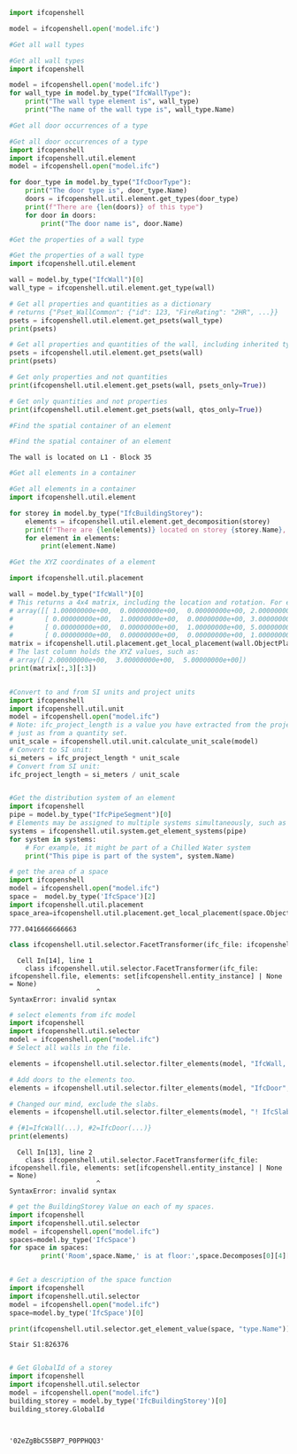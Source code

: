 ```python
import ifcopenshell

model = ifcopenshell.open('model.ifc')

```


```python
#Get all wall types
```


```python
#Get all wall types
import ifcopenshell

model = ifcopenshell.open('model.ifc')
for wall_type in model.by_type("IfcWallType"):
    print("The wall type element is", wall_type)
    print("The name of the wall type is", wall_type.Name)
```


```python
#Get all door occurrences of a type
```


```python
#Get all door occurrences of a type
import ifcopenshell
import ifcopenshell.util.element
model = ifcopenshell.open("model.ifc")

for door_type in model.by_type("IfcDoorType"):
    print("The door type is", door_type.Name)
    doors = ifcopenshell.util.element.get_types(door_type)
    print(f"There are {len(doors)} of this type")
    for door in doors:
        print("The door name is", door.Name)
```



```python
#Get the properties of a wall type
```


```python
#Get the properties of a wall type
import ifcopenshell.util.element

wall = model.by_type("IfcWall")[0]
wall_type = ifcopenshell.util.element.get_type(wall)

# Get all properties and quantities as a dictionary
# returns {"Pset_WallCommon": {"id": 123, "FireRating": "2HR", ...}}
psets = ifcopenshell.util.element.get_psets(wall_type)
print(psets)

# Get all properties and quantities of the wall, including inherited type properties
psets = ifcopenshell.util.element.get_psets(wall)
print(psets)

# Get only properties and not quantities
print(ifcopenshell.util.element.get_psets(wall, psets_only=True))

# Get only quantities and not properties
print(ifcopenshell.util.element.get_psets(wall, qtos_only=True))
```


```python
#Find the spatial container of an element
```


```python
#Find the spatial container of an element
```

    The wall is located on L1 - Block 35
    


```python
#Get all elements in a container
```


```python
#Get all elements in a container
import ifcopenshell.util.element

for storey in model.by_type("IfcBuildingStorey"):
    elements = ifcopenshell.util.element.get_decomposition(storey)
    print(f"There are {len(elements)} located on storey {storey.Name}, they are:")
    for element in elements:
        print(element.Name)
```


```python
#Get the XYZ coordinates of a element
```


```python
import ifcopenshell.util.placement

wall = model.by_type("IfcWall")[0]
# This returns a 4x4 matrix, including the location and rotation. For example:
# array([[ 1.00000000e+00,  0.00000000e+00,  0.00000000e+00, 2.00000000e+00],
#        [ 0.00000000e+00,  1.00000000e+00,  0.00000000e+00, 3.00000000e+00],
#        [ 0.00000000e+00,  0.00000000e+00,  1.00000000e+00, 5.00000000e+00],
#        [ 0.00000000e+00,  0.00000000e+00,  0.00000000e+00, 1.00000000e+00]])
matrix = ifcopenshell.util.placement.get_local_placement(wall.ObjectPlacement)
# The last column holds the XYZ values, such as:
# array([ 2.00000000e+00,  3.00000000e+00,  5.00000000e+00])
print(matrix[:,3][:3])
```


```python

```


```python
#Convert to and from SI units and project units
import ifcopenshell
import ifcopenshell.util.unit
model = ifcopenshell.open("model.ifc")
# Note: ifc_project_length is a value you have extracted from the project,
# just as from a quantity set.
unit_scale = ifcopenshell.util.unit.calculate_unit_scale(model)
# Convert to SI unit:
si_meters = ifc_project_length * unit_scale
# Convert from SI unit:
ifc_project_length = si_meters / unit_scale
```


```python

```


```python
#Get the distribution system of an element
import ifcopenshell
pipe = model.by_type("IfcPipeSegment")[0]
# Elements may be assigned to multiple systems simultaneously, such as electrical, hydraulic, etc
systems = ifcopenshell.util.system.get_element_systems(pipe)
for system in systems:
    # For example, it might be part of a Chilled Water system
    print("This pipe is part of the system", system.Name)
```


```python
# get the area of a space
import ifcopenshell
model = ifcopenshell.open("model.ifc")
space =  model.by_type('IfcSpace')[2]
import ifcopenshell.util.placement
space_area=ifcopenshell.util.placement.get_local_placement(space.ObjectPlacement)[2,3]#get the area of a space
```




    777.0416666666663




```python
class ifcopenshell.util.selector.FacetTransformer(ifc_file: ifcopenshell.file, elements: set[ifcopenshell.entity_instance] | None = None)
```


      Cell In[14], line 1
        class ifcopenshell.util.selector.FacetTransformer(ifc_file: ifcopenshell.file, elements: set[ifcopenshell.entity_instance] | None = None)
                          ^
    SyntaxError: invalid syntax
    



```python
# select elements from ifc model
import ifcopenshell
import ifcopenshell.util.selector
model = ifcopenshell.open("model.ifc")
# Select all walls in the file.

elements = ifcopenshell.util.selector.filter_elements(model, "IfcWall, IfcSlab")

# Add doors to the elements too.
elements = ifcopenshell.util.selector.filter_elements(model, "IfcDoor", elements)

# Changed our mind, exclude the slabs.
elements = ifcopenshell.util.selector.filter_elements(model, "! IfcSlab", elements)

# {#1=IfcWall(...), #2=IfcDoor(...)}
print(elements)
```


      Cell In[13], line 2
        class ifcopenshell.util.selector.FacetTransformer(ifc_file: ifcopenshell.file, elements: set[ifcopenshell.entity_instance] | None = None)
                          ^
    SyntaxError: invalid syntax
    



```python
# get the BuildingStorey Value on each of my spaces.
import ifcopenshell
import ifcopenshell.util.selector
model = ifcopenshell.open("model.ifc")
spaces=model.by_type('IfcSpace')
for space in spaces:
        print('Room',space.Name,' is at floor:',space.Decomposes[0][4][2])
```



```python

```


```python
# Get a description of the space function
import ifcopenshell
import ifcopenshell.util.selector
model = ifcopenshell.open("model.ifc")
space=model.by_type('IfcSpace')[0]

print(ifcopenshell.util.selector.get_element_value(space, "type.Name"))
```

    Stair S1:826376
    


```python

```


```python
# Get GlobalId of a storey
import ifcopenshell
import ifcopenshell.util.selector
model = ifcopenshell.open("model.ifc")
building_storey = model.by_type('IfcBuildingStorey')[0]
building_storey.GlobalId
```


```python

```


```python

```




    '02eZgBbC55BP7_P0PPHQQ3'





